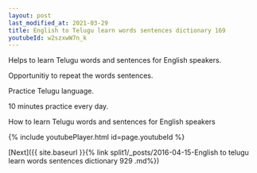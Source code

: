 ```yaml
---
layout: post
last_modified_at: 2021-03-29
title: English to Telugu learn words sentences dictionary 169 
youtubeId: w2szxwW7n_k
---
```

 
 
Helps to learn Telugu words and sentences for English speakers.

Opportunitiy to repeat the words sentences. 

Practice Telugu language. 
 
10 minutes practice every day. 
 
How to learn Telugu words and sentences for English speakers 
 
{% include youtubePlayer.html id=page.youtubeId %}
 
 
[Next]({{ site.baseurl }}{% link  split1/_posts/2016-04-15-English to telugu learn words sentences dictionary 929 .md%})
 

